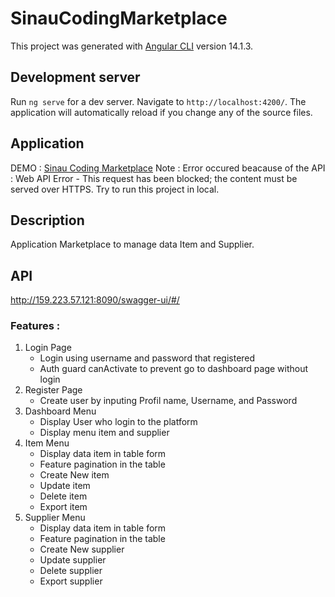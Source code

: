 # SinauCodingMarketplace

This project was generated with [Angular CLI](https://github.com/angular/angular-cli) version 14.1.3.

## Development server

Run `ng serve` for a dev server. Navigate to `http://localhost:4200/`. The application will automatically reload if you change any of the source files.

## Application
DEMO : [Sinau Coding Marketplace](https://laska-adief.github.io/sinau-coding-marketplace)
Note : Error occured beacause of the API : Web API Error - This request has been blocked; the content must be served over HTTPS. Try to run this project in local.

## Description 
Application Marketplace to manage data Item and Supplier.

## API
http://159.223.57.121:8090/swagger-ui/#/

### Features : 
1. Login Page 
   - Login using username and password that registered
   - Auth guard canActivate to prevent go to dashboard page without login
2. Register Page 
   - Create user by inputing Profil name, Username, and Password
3. Dashboard Menu
   - Display User who login to the platform
   - Display menu item and supplier 
4. Item Menu
   - Display data item in table form
   - Feature pagination in the table
   - Create New item
   - Update item
   - Delete item
   - Export item
5. Supplier Menu
   - Display data item in table form
   - Feature pagination in the table
   - Create New supplier
   - Update supplier
   - Delete supplier
   - Export supplier
 
